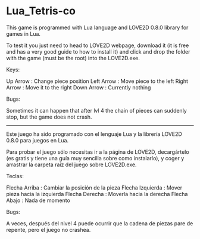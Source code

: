Lua_Tetris-co
=============

This game is programmed with Lua language and LOVE2D 0.8.0 library for games in Lua.

To test it you just need to head to LOVE2D webpage, download it (it is free and has a very good guide to
how to install it) and click and drop the folder with the game (must be the root) into the LOVE2D.exe.

Keys:

Up Arrow : Change piece position
Left Arrow : Move piece to the left
Right Arrow : Move it to the right
Down Arrow : Currently nothing

Bugs:

Sometimes it can happen that after lvl 4 the chain of pieces can suddenly stop, but the game does not crash.

-----------------------------------------------------

Este juego ha sido programado con el lenguaje Lua y la librería LOVE2D 0.8.0 para juegos en Lua.

Para probar el juego sólo necesitas ir a la página de LOVE2D, decargártelo (es gratis y tiene una guía
muy sencilla sobre como instalarlo), y coger y arrastrar la carpeta raíz del juego sobre LOVE2D.exe.

Teclas:

Flecha Arriba : Cambiar la posición de la pieza
Flecha Izquierda : Mover pieza hacia la izquierda
Flecha Derecha : Moverla hacia la derecha
Flecha Abajo : Nada de momento

Bugs:

A veces, después del nivel 4 puede ocurrir que la cadena de piezas pare de repente, pero el juego no crashea.

